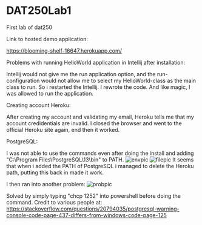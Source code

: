 # DAT250Lab1
First lab of dat250

Link to hosted demo application:

https://blooming-shelf-16647.herokuapp.com/


Problems with running HelloWorld application in Intellij after installation:

Intellij would not give me the run application option, and the run-configuration would not allow me to select my HelloWorld-class as the main class to run.
So i restarted the Intellij. I rewrote the code. And like magic, I was allowed to run the application.


Creating account Heroku:

After creating my account and validating my email, Heroku tells me that my account credidentials are invalid.
I closed the browser and went to the official Heroku site again, end then it worked.


PostgreSQL:

I was not able to use the commands even after doing the install and adding "C:\Program Files\PostgreSQL\13\bin" to PATH.
![envpic](https://user-images.githubusercontent.com/46929671/132041478-c9fc34eb-3a45-46f0-aed0-006e2db93f13.png)
![filepic](https://user-images.githubusercontent.com/46929671/132041697-16468d5d-ddfb-4741-b1a4-ecbe6e787ea0.png)
It seems that when i added the PATH of PostgreSQL i managed to delete the Heroku path, putting this back in made it work.


I then ran into another problem:
![probpic](https://user-images.githubusercontent.com/46929671/132044738-e4703c32-7926-4d54-9e55-ebd32c7d07d8.png)

Solved by simply typing "chcp 1252" into powershell before doing the command. Credit to various people at: https://stackoverflow.com/questions/20794035/postgresql-warning-console-code-page-437-differs-from-windows-code-page-125


